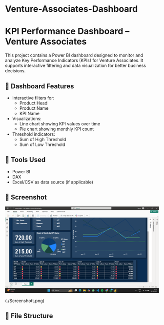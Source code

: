 # Venture-Associates-Dashboard
# KPI Performance Dashboard – Venture Associates

This project contains a Power BI dashboard designed to monitor and analyze Key Performance Indicators (KPIs) for Venture Associates. It supports interactive filtering and data visualization for better business decisions.

## 🚀 Dashboard Features

- Interactive filters for:
  - Product Head
  - Product Name
  - KPI Name
- Visualizations:
  - Line chart showing KPI values over time
  - Pie chart showing monthly KPI count
- Threshold indicators:
  - Sum of High Threshold
  - Sum of Low Threshold

## 📌 Tools Used

- Power BI
- DAX
- Excel/CSV as data source (if applicable)

## 📸 Screenshot

![Dashboard Screenshot](./Screenshot.png)

(./Screenshott.png)


## 🧾 File Structure

